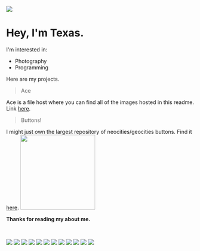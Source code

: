 ![](https://ace.kxd.fm/$4DDz7ct7jXISa_Dxhebk8A.gif)

# Hey, I'm Texas.

I'm interested in:
- Photography
- Programming

Here are my projects.

> Ace

Ace is a file host where you can find all of the images hosted in this readme. Link [here](https://ace.kxd.fm).

> Buttons!

I might just own the largest repository of neocities/geocities buttons. Find it [here](https://isthereacityhere.neocities.org/buttons.html).
<img src='https://ace.kxd.fm/$zRuGBmfz2eK5CtOfNEr73Q.gif' width='200'>

**Thanks for reading my about me.**

<br>

![](https://ace.kxd.fm/$K1S4h5uQRX9fLoxMY0GvSg.gif)
![](https://ace.kxd.fm/$K1S4h5uQRX9fLoxMY0GvSg.gif)
![](https://ace.kxd.fm/$K1S4h5uQRX9fLoxMY0GvSg.gif)
![](https://ace.kxd.fm/$K1S4h5uQRX9fLoxMY0GvSg.gif)
![](https://ace.kxd.fm/$K1S4h5uQRX9fLoxMY0GvSg.gif)
![](https://ace.kxd.fm/$K1S4h5uQRX9fLoxMY0GvSg.gif)
![](https://ace.kxd.fm/$K1S4h5uQRX9fLoxMY0GvSg.gif)
![](https://ace.kxd.fm/$K1S4h5uQRX9fLoxMY0GvSg.gif)
![](https://ace.kxd.fm/$K1S4h5uQRX9fLoxMY0GvSg.gif)
![](https://ace.kxd.fm/$K1S4h5uQRX9fLoxMY0GvSg.gif)
![](https://ace.kxd.fm/$K1S4h5uQRX9fLoxMY0GvSg.gif)
![](https://ace.kxd.fm/$K1S4h5uQRX9fLoxMY0GvSg.gif)
